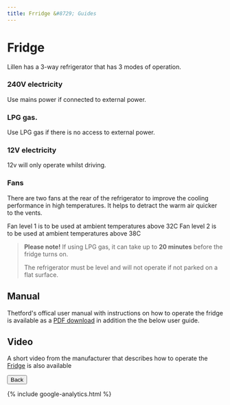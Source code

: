```yaml
---
title: Frridge &#8729; Guides 
---
```


<link href="../styles/custom.css" rel="stylesheet" />

# Fridge
Lillen has a 3-way refrigerator that has 3 modes of operation.

### 240V electricity
Use mains power if connected to external power.

### LPG gas.
Use LPG gas if there is no access to external power.

### 12V electricity
12v will only operate whilst driving. 

### Fans
There are two fans at the rear of the refrigerator to improve the cooling performance in high temperatures. It helps to 
detract the warm air quicker to the vents. 

Fan level 1 is to be used at ambient temperatures above 32C
Fan level 2 is to be used at ambient temperatures above 38C

> **Please note!** If using LPG gas, it can take up to **20 minutes** before the fridge turns on. 
>
> The refrigerator must be level and will not operate if not parked on a flat surface.

## Manual
Thetford's offical user manual with instructions on how to operate the fridge is 
available as a [PDF download](/docs/fridge.pdf) in addition the the below user guide. 

## Video
A short video from the manufacturer that describes how to operate the [Fridge](/videos/fridge.md) is also available 


<a href="/#guides"><button class="nav-button"><i class="arrow arrow-left"></i> Back</button></a>

{% include google-analytics.html %}